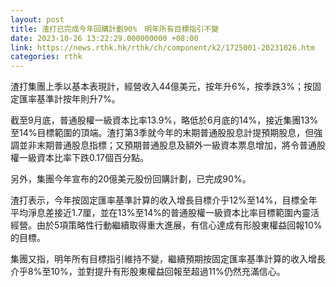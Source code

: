 ```yaml
---
layout: post
title: 渣打已完成今年回購計劃90%　明年所有目標指引不變
date: 2023-10-26 13:22:29.000000000 +08:00
link: https://news.rthk.hk/rthk/ch/component/k2/1725001-20231026.htm
categories: rthk
---
```


渣打集團上季以基本表現計，經營收入44億美元，按年升6%，按季跌3%；按固定匯率基準計按年則升7%。

截至9月底，普通股權一級資本比率13.9%，略低於6月底的14%，接近集團13%至14%目標範圍的頂端。渣打第3季就今年的末期普通股股息計提預期股息，但強調並非末期普通股息指標；又預期普通股息及額外一級資本票息增加，將令普通股權一級資本比率下跌0.17個百分點。

另外，集團今年宣布的20億美元股份回購計劃，已完成90%。

渣打表示，今年按固定匯率基準計算的收入增長目標介乎12%至14%，目標全年平均淨息差接近1.7厘，並在13%至14%的普通股權一級資本比率目標範圍內靈活經營。由於5項策略性行動繼續取得重大進展，有信心達成有形股東權益回報10%的目標。 

集團又指，明年所有目標指引維持不變，繼續預期按固定匯率基準計算的收入增長介乎8%至10%，並對提升有形股東權益回報至超過11%仍然充滿信心。
